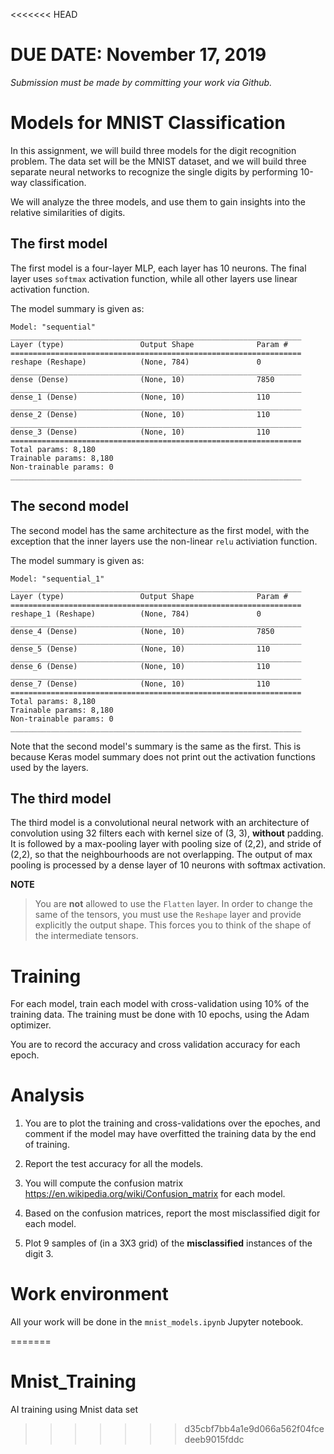<<<<<<< HEAD
# DUE DATE: November 17, 2019

_Submission must be made by committing your work via Github._

# Models for MNIST Classification

In this assignment, we will build three models for the digit recognition problem.  The data set will be the MNIST dataset,
and we will build three separate neural networks to recognize the single digits by performing 10-way classification.

We will analyze the three models, and use them to gain insights into the relative similarities of digits.

## The first model

The first model is a four-layer MLP, each layer has 10 neurons.  The final layer uses
`softmax` activation function, while all other layers use linear activation function.

The model summary is given as:
```
Model: "sequential"
_________________________________________________________________
Layer (type)                 Output Shape              Param #   
=================================================================
reshape (Reshape)            (None, 784)               0         
_________________________________________________________________
dense (Dense)                (None, 10)                7850      
_________________________________________________________________
dense_1 (Dense)              (None, 10)                110       
_________________________________________________________________
dense_2 (Dense)              (None, 10)                110       
_________________________________________________________________
dense_3 (Dense)              (None, 10)                110       
=================================================================
Total params: 8,180
Trainable params: 8,180
Non-trainable params: 0
_________________________________________________________________
```

## The second model

The second model has the same architecture as the first model, with the exception that
the inner layers use the non-linear `relu` activiation function.

The model summary is given as:

```
Model: "sequential_1"
_________________________________________________________________
Layer (type)                 Output Shape              Param #   
=================================================================
reshape_1 (Reshape)          (None, 784)               0         
_________________________________________________________________
dense_4 (Dense)              (None, 10)                7850      
_________________________________________________________________
dense_5 (Dense)              (None, 10)                110       
_________________________________________________________________
dense_6 (Dense)              (None, 10)                110       
_________________________________________________________________
dense_7 (Dense)              (None, 10)                110       
=================================================================
Total params: 8,180
Trainable params: 8,180
Non-trainable params: 0
_________________________________________________________________
```

Note that the second model's summary is the same as the first.  This is because Keras model summary does not
print out the activation functions used by the layers.

## The third model

The third model is a convolutional neural network with an architecture of convolution using 32 filters each 
with kernel size of (3, 3), **without** padding.  It is followed by a max-pooling layer with pooling size
of (2,2), and stride of (2,2), so that the neighbourhoods are not overlapping.  The output of max pooling
is processed by a dense layer of 10 neurons with softmax activation.

**NOTE**

> You are **not** allowed to use the `Flatten` layer.  In order to change the same of the tensors,
you must use the `Reshape` layer and provide explicitly the output shape.  This forces
you to think of the shape of the intermediate tensors.

# Training

For each model, train each model with cross-validation using 10% of the training data.
The training must be done with 10 epochs, using the Adam optimizer.

You are to record the accuracy and cross validation accuracy for each epoch.

# Analysis

1. You are to plot the training and cross-validations over the epoches, and comment if
the model may have overfitted the training data by the end of training.

2. Report the test accuracy for all the models.

3. You will compute the confusion matrix https://en.wikipedia.org/wiki/Confusion_matrix for each model.

4. Based on the confusion matrices, report the most misclassified digit for each model.

5. Plot 9 samples of (in a 3X3 grid) of the **misclassified** instances of the digit 3.

# Work environment

All your work will be done in the `mnist_models.ipynb` Jupyter notebook.

=======
# Mnist_Training
AI training using Mnist data set
>>>>>>> d35cbf7bb4a1e9d066a562f04fcedeeb9015fddc
